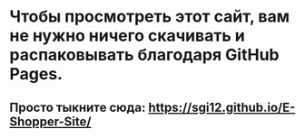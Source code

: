 # Чтобы просмотреть этот сайт, вам не нужно ничего скачивать и распаковывать благодаря GitHub Pages.
## Просто тыкните сюда: https://sgi12.github.io/E-Shopper-Site/
